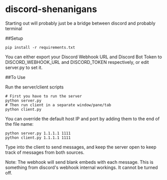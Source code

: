 # discord-shenanigans
Starting out will probably just be a bridge between discord and probably terminal

##Setup
```
pip install -r requirements.txt
```
You can either export your Discord Webhook URL and Discord Bot Token to
DISCORD_WEBHOOK_URL and DISCORD_TOKEN respectively, or edit server.py to set it.


##To Use

Run the server/client scripts  
```
# First you have to run the server
python server.py
# Then run client in a separate window/pane/tab
python client.py
```

You can override the default host IP and port by adding them to the end of the file name:
```
python server.py 1.1.1.1 1111  
python client.py 1.1.1.1 1111
```

Type into the client to send messages, and keep the server open to keep
track of messages from both sources. <br>

Note: The webhook will send blank embeds with each message. This is something
from discord's webhook internal workings. It cannot be turned off.

